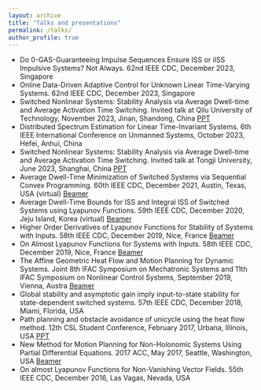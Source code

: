 ```yaml
---
layout: archive
title: "Talks and presentations"
permalink: /talks/
author_profile: true
---
```


* Do 0-GAS-Guaranteeing Impulse Sequences Ensure ISS or iISS Impulsive Systems? Not Always. 62nd IEEE CDC, December 2023, Singapore
* Online Data-Driven Adaptive Control for Unknown Linear Time-Varying Systems. 62nd IEEE CDC, December 2023, Singapore
* Switched Nonlinear Systems: Stability Analysis via Average Dwell-time and Average Activation Time Switching. Invited talk at Qilu University of Technology, November 2023, Jinan, Shandong, China <a href="https://1drv.ms/p/s!Aji1a52wJTJRiY1bL17dKp4Aw92beA?e=TQmvdT">PPT</a>
* Distributed Spectrum Estimation for Linear Time-Invariant Systems. 6th IEEE International Conference on Unmanned Systems, October 2023, Hefei, Anhui, China
* Switched Nonlinear Systems: Stability Analysis via Average Dwell-time and Average Activation Time Switching. Invited talk at Tongji University, June 2023, Shanghai, China <a href="https://1drv.ms/p/s!Aji1a52wJTJRiY1bL17dKp4Aw92beA?e=TQmvdT">PPT</a>
* Average Dwell-Time Minimization of Switched Systems via Sequential Convex Programming. 60th IEEE CDC, December 2021, Austin, Texas, USA (virtual) <a href="https://1drv.ms/b/s!Aji1a52wJTJRiY1hf5O9Bj0Wnb0zSw?e=Nz6h1y">Beamer</a>
* Average Dwell-Time Bounds for ISS and Integral ISS of Switched Systems using Lyapunov Functions. 59th IEEE CDC, December 2020, Jeju Island, Korea (virtual) <a href="https://1drv.ms/b/s!Aji1a52wJTJRiY1dlAX0JXjp9GZmIA?e=1xwf0O">Beamer</a>
* Higher Order Derivatives of Lyapunov Functions for Stability of Systems with Inputs. 58th IEEE CDC, December 2019, Nice, France <a href="https://1drv.ms/b/s!Aji1a52wJTJRiY1fMNeSOmwZwVc5nw?e=1YDT8K">Beamer</a>
* On Almost Lyapunov Functions for Systems with Inputs. 58th IEEE CDC, December 2019, Nice, France <a href="https://1drv.ms/b/s!Aji1a52wJTJRiY1gef2yfO0af2SSIA?e=n63FCg">Beamer</a>
* The Affine Geometric Heat Flow and Motion Planning for Dynamic Systems. Joint 8th IFAC Symposium on Mechatronic Systems and 11th IFAC Symposium on Nonlinear Control Systems, September 2019, Vienna, Austra <a href="https://1drv.ms/b/s!Aji1a52wJTJRiY1ed7Nl5SOwuUt5KA?e=wk310J">Beamer</a>
* Global stability and asymptotic gain imply input-to-state stability for state-dependent switched systems. 57th IEEE CDC, December 2018, Miami, Florida, USA
* Path planning and obstacle avoidance of unicycle using the heat flow method. 12th CSL Student Conference, February 2017, Urbana, Illinois, USA <a href="https://1drv.ms/p/s!Aji1a52wJTJRiY1ii9ukS7HDDH4keA?e=CVqmjA">PPT</a>
* New Method for Motion Planning for Non-Holonomic Systems Using Partial Differential Equations. 2017 ACC, May 2017, Seattle, Washington, USA <a href="https://1drv.ms/b/s!Aji1a52wJTJRiY1jImcTSo4L2DXzhQ?e=b2SueY">Beamer</a>
* On almost Lyapunov Functions for Non-Vanishing Vector Fields. 55th IEEE CDC, December 2016, Las Vagas, Nevada, USA
